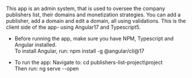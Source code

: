 This app is an admin system, that is used to oversee the company publishers list, their domains and monetization strategies.
You can add a publisher, add a domain and edit a domain, all using validations.
This is the client side of the app- using Angular17 and Typescript5.

* Before running the app, make sure you have NPM, Typescript and Angular installed.\
To install Angular, run: npm install -g @angular/cli@17

* To run the app:
Navigate to: cd publishers-list-project\project\
Then run: ng serve --open


